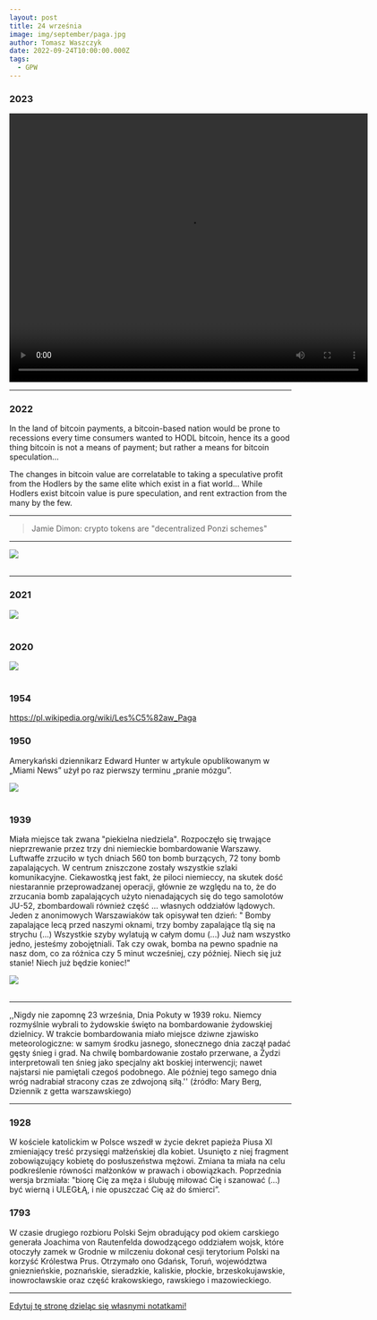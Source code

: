```yaml
---
layout: post
title: 24 września
image: img/september/paga.jpg
author: Tomasz Waszczyk
date: 2022-09-24T10:00:00.000Z
tags:
  - GPW
---
```


### 2023

<video width="640" height="480" controls>
<source src="https://resources.waszczyk.com/historia-waszczyk-com/Ha%C5%84ba!-Full.mp4" type="video/mp4">
Your browser does not support the video tag.
</video>

---

### 2022

In the land of bitcoin payments, a bitcoin-based nation would be prone to recessions every time consumers wanted to HODL bitcoin, hence its a good thing bitcoin is not a means of payment; but rather a means for bitcoin speculation...

The changes in bitcoin value are correlatable to taking a speculative profit from the Hodlers by the same elite which exist in a fiat world...
While Hodlers exist bitcoin value is pure speculation, and rent extraction from the many by the few.

---

> Jamie Dimon: crypto tokens are "decentralized Ponzi schemes"

---

<img src="./img/september/goodreset.jpg"><br><br>

---

### 2021

<img src="./img/september/urodzeniasmierci.jpeg"><br><br>

### 2020

<img src="./img/september/zlotywiek.jpg"><br><br>

### 1954

<https://pl.wikipedia.org/wiki/Les%C5%82aw_Paga>

### 1950

Amerykański dziennikarz Edward Hunter w artykule opublikowanym w „Miami News” użył po raz pierwszy terminu „pranie mózgu”.

<img src="./img/september/praniemozgu.jpeg"><br><br>

### 1939

Miała miejsce tak zwana "piekielna niedziela". Rozpoczęło się trwające nieprzrewanie przez trzy dni niemieckie bombardowanie Warszawy. Luftwaffe zrzuciło w tych dniach 560 ton bomb burzących, 72 tony bomb zapalających. W centrum zniszczone zostały wszystkie szlaki komunikacyjne. Ciekawostką jest fakt, że piloci niemieccy, na skutek dość niestarannie przeprowadzanej operacji, głównie ze względu na to, że do zrzucania bomb zapalających użyto nienadających się do tego samolotów JU-52, zbombardowali również część ... własnych oddziałów lądowych.
Jeden z anonimowych Warszawiaków tak opisywał ten dzień:
" Bomby zapalające lecą przed naszymi oknami, trzy bomby zapalające tlą się na strychu (...) Wszystkie szyby wylatują w całym domu (...) Już nam wszystko jedno, jesteśmy zobojętniali. Tak czy owak, bomba na pewno spadnie na nasz dom, co za różnica czy 5 minut wcześniej, czy później. Niech się już stanie! Niech już będzie koniec!"

<img src="./img/september/piekielnaniedziela.jpg"><br><br>

---

,,Nigdy nie zapomnę 23 września, Dnia Pokuty w 1939 roku. Niemcy rozmyślnie wybrali to żydowskie święto na bombardowanie żydowskiej dzielnicy. W trakcie bombardowania miało miejsce dziwne zjawisko meteorologiczne: w samym środku jasnego, słonecznego dnia zaczął padać gęsty śnieg i grad. Na chwilę bombardowanie zostało przerwane, a Żydzi interpretowali ten śnieg jako specjalny akt boskiej interwencji; nawet najstarsi nie pamiętali czegoś podobnego. Ale później tego samego dnia wróg nadrabiał stracony czas ze zdwojoną siłą.''
(źródło: Mary Berg, Dziennik z getta warszawskiego)

---

### 1928

W kościele katolickim w Polsce wszedł w życie dekret papieża Piusa XI zmieniający treść przysięgi małżeńskiej dla kobiet. Usunięto z niej fragment zobowiązujący kobietę do posłuszeństwa mężowi. Zmiana ta miała na celu podkreślenie równości małżonków w prawach i obowiązkach.
Poprzednia wersja brzmiała: "biorę Cię za męża i ślubuję miłować Cię i szanować (…) być wierną i ULEGŁĄ, i nie opuszczać Cię aż do śmierci”.

### 1793

W czasie drugiego rozbioru Polski Sejm obradujący pod okiem carskiego generała Joachima von Rautenfelda dowodzącego oddziałem wojsk, które otoczyły zamek w Grodnie w milczeniu dokonał cesji terytorium Polski na korzyść Królestwa Prus. Otrzymało ono Gdańsk, Toruń, województwa gnieznieńskie, poznańskie, sieradzkie, kaliskie, płockie, brzeskokujawskie, inowrocławskie oraz część krakowskiego, rawskiego i mazowieckiego.

---

<a href="https://github.com/TomaszWaszczyk/historia.waszczyk.com/edit/master/src/content/september-24.md" target="_blank">Edytuj tę stronę dzieląc się własnymi notatkami!</a>
